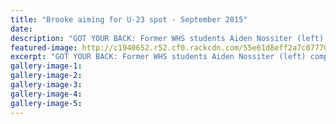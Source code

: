 ```yaml
---
title: "Brooke aiming for U-23 spot - September 2015"
date: 
description: "GOT YOUR BACK: Former WHS students Aiden Nossiter (left) competes with Toby Brooke on the Whanganui River. Nossiter and teammate Max Brown helped Brooke get ready for international competition."
featured-image: http://c1940652.r52.cf0.rackcdn.com/55e61d8eff2a7c0777001086/Kayaking.-Nossiter.Brooke.tokyo-goal.1.9.15.jpg
excerpt: "GOT YOUR BACK: Former WHS students Aiden Nossiter (left) competes with Toby Brooke on the Whanganui River. Nossiter and teammate Max Brown helped Brooke get ready for international competition."
gallery-image-1: 
gallery-image-2: 
gallery-image-3: 
gallery-image-4: 
gallery-image-5: 
---
```

